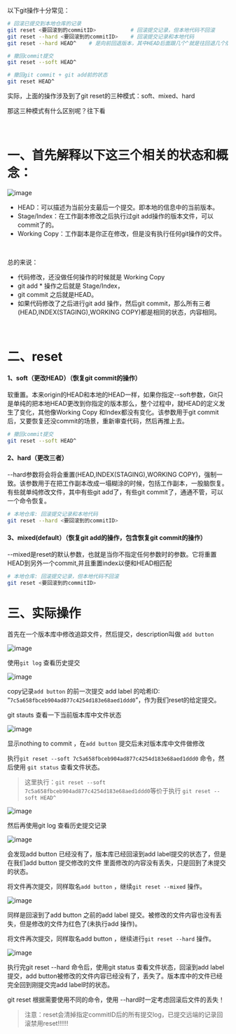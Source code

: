 以下git操作十分常见：
```sh
# 回滚已提交到本地仓库的记录
git reset <要回滚到的commitID>           # 回滚提交记录，但本地代码不回滚
git reset --hard <要回滚到的commitID>    # 回滚提交记录和本地代码
git reset --hard HEAD^    # 是向前回退版本，其中HEAD后面跟几个^就是往回退几个版本，如果回退100个版本，可以写成 HEAD~100

# 撤回commit提交
git reset --soft HEAD^

# 撤回git commit + git add前的状态
git reset HEAD^
```

实际，上面的操作涉及到了git reset的三种模式：soft、mixed、hard

那这三种模式有什么区别呢？往下看

<br>

# 一、首先解释以下这三个相关的状态和概念：


![image](https://user-images.githubusercontent.com/74364990/142854218-1bbe3b1a-4431-4a57-8d2b-3ced8937a2d9.png)


- HEAD：可以描述为当前分支最后一个提交。即本地的信息中的当前版本。
- Stage/Index：在工作副本修改之后执行过git add操作的版本文件，可以commit了的。
- Working Copy：工作副本是你正在修改，但是没有执行任何git操作的文件。

<br>

总的来说：

- 代码修改，还没做任何操作的时候就是 Working Copy
- git add * 操作之后就是 Stage/Index，
- git commit 之后就是HEAD。
- 如果代码修改了之后进行git add 操作，然后git commit，那么所有三者(HEAD,INDEX(STAGING),WORKING COPY)都是相同的状态，内容相同。

<br>

# 二、reset

#### 1、soft（更改HEAD）（恢复git commit的操作）
软重置。本来origin的HEAD和本地的HEAD一样，如果你指定--soft参数，Git只是单纯的把本地HEAD更改到你指定的版本那么，整个过程中，就HEAD的定义发生了变化，其他像Working Copy 和Index都没有变化。该参数用于git commit后，又要恢复还没commit的场景，重新审查代码，然后再推上去。

```sh
# 撤回commit提交
git reset --soft HEAD^
```

#### 2、hard（更改三者）

--hard参数将会将会重置(HEAD,INDEX(STAGING),WORKING COPY)，强制一致。该参数用于在把工作副本改成一塌糊涂的时候，包括工作副本，一股脑恢复。有些就单纯修改文件，其中有些git add了，有些git commit了，通通不管，可以一个命令恢复。

```sh
# 本地仓库: 回滚提交记录和本地代码
git reset --hard <要回滚到的commitID>   
```

#### 3、mixed(default）（恢复git add的操作，包含恢复git commit的操作）

--mixed是reset的默认参数，也就是当你不指定任何参数时的参数。它将重置HEAD到另外一个commit,并且重置index以便和HEAD相匹配

```sh
# 本地仓库: 回滚提交记录，但本地代码不回滚
git reset <要回滚到的commitID>
```

# 三、实际操作

首先在一个版本库中修改追踪文件，然后提交，description叫做 `add button`

![image](https://user-images.githubusercontent.com/74364990/142858522-9c1544fb-16da-4b7b-8aaa-72cff7091c88.png)

使用`git log` 查看历史提交

![image](https://user-images.githubusercontent.com/74364990/142858566-c835ffa4-b34a-49b6-9d83-4150539c4d0d.png)

copy记录`add button` 的前一次提交 add label 的哈希ID: “`7c5a658fbceb904ad877c4254d183e68aed1ddd0`”，作为我们reset的给定提交。

git stauts 查看一下当前版本库中文件状态

![image](https://user-images.githubusercontent.com/74364990/142858651-eb031cb0-d400-4b87-9792-2de48dc4e362.png)

显示nothing to commit ，在`add button` 提交后未对版本库中文件做修改

执行`git reset --soft 7c5a658fbceb904ad877c4254d183e68aed1ddd0` 命令，然后使用 `git status` 查看文件状态。

>这里执行：`git reset --soft 7c5a658fbceb904ad877c4254d183e68aed1ddd0`等价于执行 `git reset --soft HEAD^`

![image](https://user-images.githubusercontent.com/74364990/142858799-40b83b2c-3e4b-4b6e-8584-6246d266a712.png)

然后再使用git log 查看历史提交记录

![image](https://user-images.githubusercontent.com/74364990/142858907-fa524f94-0cd4-466f-a4aa-cf665709976f.png)

会发现add button 已经没有了，版本库已经回滚到add label提交的状态了，但是在我们add button 提交修改的文件 里面修改的内容没有丢失，只是回到了未提交的状态。

将文件再次提交，同样取名`add button` ，继续`git reset --mixed` 操作。

![image](https://user-images.githubusercontent.com/74364990/142859023-59214e91-0238-4d9e-bf14-a13205db6187.png)

同样是回滚到了add button 之前的add label 提交。被修改的文件内容也没有丢失，但是修改的文件为红色了(未执行add 操作)。

将文件再次提交，同样取名add button ，继续进行`git reset --hard` 操作。

![image](https://user-images.githubusercontent.com/74364990/142859093-8b7b487c-9a48-4914-aac4-6424d89d79a0.png)

执行完git reset --hard 命令后，使用git status 查看文件状态，回滚到add label 提交，add button被修改的文件内容已经没有了，丢失了。版本库中的文件已经完全回到刚提交完add label时的状态。

git reset 根据需要使用不同的命令，使用 --hard时一定考虑回滚后文件的丢失！

>注意：reset会清掉指定commitID后的所有提交log，已提交远端的记录回滚禁用reset!!!!!!

